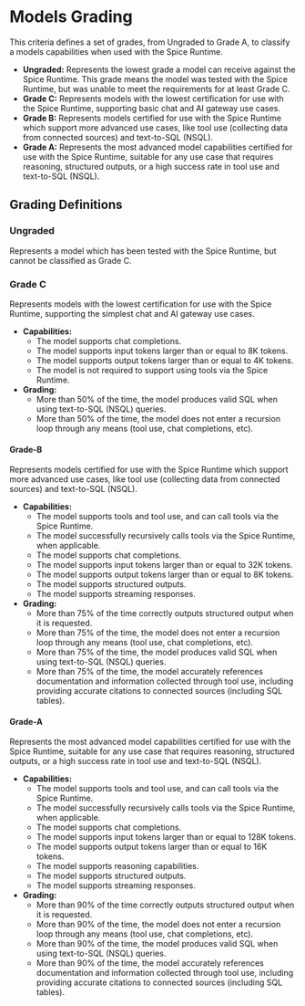 # Models Grading

This criteria defines a set of grades, from Ungraded to Grade A, to classify a models capabilities when used with the Spice Runtime.

- **Ungraded:** Represents the lowest grade a model can receive against the Spice Runtime. This grade means the model was tested with the Spice Runtime, but was unable to meet the requirements for at least Grade C.
- **Grade C:** Represents models with the lowest certification for use with the Spice Runtime, supporting basic chat and AI gateway use cases.
- **Grade B:** Represents models certified for use with the Spice Runtime which support more advanced use cases, like tool use (collecting data from connected sources) and text-to-SQL (NSQL).
- **Grade A:** Represents the most advanced model capabilities certified for use with the Spice Runtime, suitable for any use case that requires reasoning, structured outputs, or a high success rate in tool use and text-to-SQL (NSQL).

## Grading Definitions

### Ungraded

Represents a model which has been tested with the Spice Runtime, but cannot be classified as Grade C.

### Grade C

Represents models with the lowest certification for use with the Spice Runtime, supporting the simplest chat and AI gateway use cases.

- **Capabilities:**
  - The model supports chat completions.
  - The model supports input tokens larger than or equal to 8K tokens.
  - The model supports output tokens larger than or equal to 4K tokens.
  - The model is not required to support using tools via the Spice Runtime.
- **Grading:**
  - More than 50% of the time, the model produces valid SQL when using text-to-SQL (NSQL) queries.
  - More than 50% of the time, the model does not enter a recursion loop through any means (tool use, chat completions, etc).

#### Grade-B

Represents models certified for use with the Spice Runtime which support more advanced use cases, like tool use (collecting data from connected sources) and text-to-SQL (NSQL).

- **Capabilities:**
  - The model supports tools and tool use, and can call tools via the Spice Runtime.
  - The model successfully recursively calls tools via the Spice Runtime, when applicable.
  - The model supports chat completions.
  - The model supports input tokens larger than or equal to 32K tokens.
  - The model supports output tokens larger than or equal to 8K tokens.
  - The model supports structured outputs.
  - The model supports streaming responses.
- **Grading:**
  - More than 75% of the time correctly outputs structured output when it is requested.
  - More than 75% of the time, the model does not enter a recursion loop through any means (tool use, chat completions, etc).
  - More than 75% of the time, the model produces valid SQL when using text-to-SQL (NSQL) queries.
  - More than 75% of the time, the model accurately references documentation and information collected through tool use, including providing accurate citations to connected sources (including SQL tables).

#### Grade-A

Represents the most advanced model capabilities certified for use with the Spice Runtime, suitable for any use case that requires reasoning, structured outputs, or a high success rate in tool use and text-to-SQL (NSQL).

- **Capabilities:**
  - The model supports tools and tool use, and can call tools via the Spice Runtime.
  - The model successfully recursively calls tools via the Spice Runtime, when applicable.
  - The model supports chat completions.
  - The model supports input tokens larger than or equal to 128K tokens.
  - The model supports output tokens larger than or equal to 16K tokens.
  - The model supports reasoning capabilities.
  - The model supports structured outputs.
  - The model supports streaming responses.
- **Grading:**
  - More than 90% of the time correctly outputs structured output when it is requested.
  - More than 90% of the time, the model does not enter a recursion loop through any means (tool use, chat completions, etc).
  - More than 90% of the time, the model produces valid SQL when using text-to-SQL (NSQL) queries.
  - More than 90% of the time, the model accurately references documentation and information collected through tool use, including providing accurate citations to connected sources (including SQL tables).
